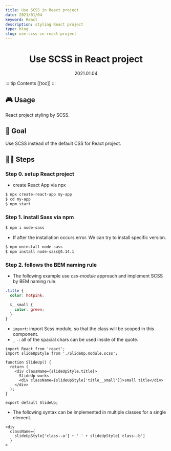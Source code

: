 ```yaml
---
title: Use SCSS in React project
date: 2021/01/04
keyword: React
description: styling React project
type: blog
slug: use-scss-in-react-project
---
```


<h1 align="center">Use SCSS in React project</h1>
<div align="center">2021.01.04</div>

::: tip Contents
[[toc]]
:::

## 🎮 Usage

React project styling by SCSS.

## 🎯 Goal

Use SCSS instead of the default CSS for React project.

## 🦶🏻 Steps

### Step 0. setup React project

- create React App via npx

```bash
$ npx create-react-app my-app
$ cd my-app
$ npm start
```

### Step 1. install Sass via npm

```bash
$ npm i node-sass
```

- If after the installation occurs error. We can try to install specific version.

```bash
$ npm uninstall node-sass
$ npm install node-sass@4.14.1
```

### Step 2. follows the BEM naming rule

- The following example use _css-module_ approach and implement SCSS by BEM naming rule.

```scss
.title {
  color: hotpink;

  &__small {
    color: green;
  }
}
```

- `import`: import Scss module, so that the class will be scoped in this component.
- `_` `-`: all of the spacial chars can be used inside of the quote.

```jsx{8}
import React from 'react';
import slideUpStyle from './SlideUp.module.scss';

function SlideUp() {
  return (
    <div className={slideUpStyle.title}>
      SlideUp works
      <div className={slideUpStyle['title__small']}>small title</div>
    </div>
  );
}

export default SlideUp;
```

- The following syntax can be implemented in multiple classes for a single element.

```jsx{3}
<div
  className={
    slideUpStyle['class--a'] + ' ' + slideUpStyle['class--b']
  }
>
```
